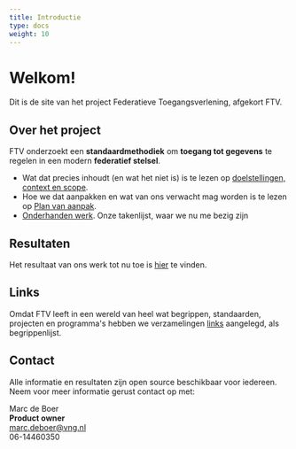 ```yaml
---
title: Introductie
type: docs
weight: 10
---
```


# Welkom!

Dit is de site van het project Federatieve Toegangsverlening, afgekort FTV.

## Over het project
FTV onderzoekt een **standaardmethodiek** om **toegang tot gegevens** te regelen in een modern **federatief stelsel**.

- Wat dat precies inhoudt (en wat het niet is) is te lezen op [doelstellingen, context en scope](2.doelstellingen).
- Hoe we dat aanpakken en wat van ons verwacht mag worden is te lezen op [Plan van aanpak](3.aanpak).
- [Onderhanden werk](4.onderhanden_werk). Onze takenlijst, waar we nu me bezig zijn

## Resultaten

Het resultaat van ons werk tot nu toe is [hier](../2.resultaten) te vinden.

## Links

Omdat FTV leeft in een wereld van heel wat begrippen, standaarden, projecten en programma's hebben we verzamelingen
[links](../4.links) aangelegd, als begrippenlijst.

## Contact

Alle informatie en resultaten zijn open source beschikbaar voor iedereen.
Neem voor meer informatie gerust contact op met:

Marc de Boer  
**Product owner**  
[marc.deboer@vng.nl](mailto:marc.deboer@vng.nl)  
06-14460350
